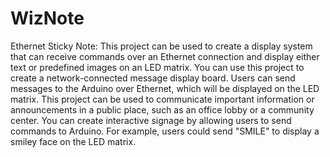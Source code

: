 # WizNote
Ethernet Sticky Note: 
This project can be used to create a display system that can receive commands over an Ethernet connection and display either text or predefined images on an LED matrix. You can use this project to create a network-connected message display board. Users can send messages to the Arduino over Ethernet, which will be displayed on the LED matrix. This project can be used to communicate important information or announcements in a public place, such as an office lobby or a community center. You can create interactive signage by allowing users to send commands to Arduino. For example, users could send "SMILE" to display a smiley face on the LED matrix.
